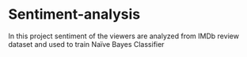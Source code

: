 # Sentiment-analysis
In this project sentiment of the viewers are analyzed from IMDb review dataset and used to train  Naïve Bayes Classifier 
